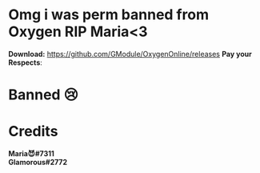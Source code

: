 # Omg i was perm banned from Oxygen RIP Maria<3
**Download:** https://github.com/GModule/OxygenOnline/releases
**Pay your Respects**: 
# Banned 😢
# Credits
**Maria😈#7311** <br>
**Glamorous#2772** 
